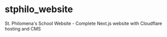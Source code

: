 # stphilo_website
St. Philomena's School Website - Complete Next.js website with Cloudflare hosting and CMS
